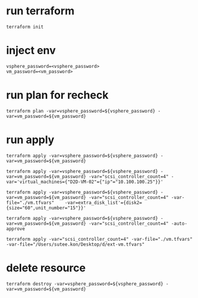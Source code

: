 
# run terraform
    terraform init

# inject env
    vsphere_password=<vsphere_password>
    vm_password=<vm_password>
# run plan for recheck
    terraform plan -var=vsphere_password=${vsphere_password} -var=vm_password=${vm_password}

# run apply 
    terraform apply -var=vsphere_password=${vsphere_password} -var=vm_password=${vm_password}
    
    terraform apply -var=vsphere_password=${vsphere_password} -var=vm_password=${vm_password} -var="scsi_controller_count=4" -var='virtual_machines={"D2D-VM-02"={"ip"="10.100.100.25"}}'

    terraform apply -var=vsphere_password=${vsphere_password} -var=vm_password=${vm_password} -var="scsi_controller_count=4" -var-file="./vm.tfvars"    -var=extra_disk_list'={disk2={size="60",unit_number="15"}}'

    terraform apply -var=vsphere_password=${vsphere_password} -var=vm_password=${vm_password} -var="scsi_controller_count=4" -auto-approve

    terraform apply -var="scsi_controller_count=4" -var-file="./vm.tfvars" -var-file="/Users/sutee.kon/Desktop/d/ext-vm.tfvars"
# delete resource
    
    terraform destroy -var=vsphere_password=${vsphere_password} -var=vm_password=${vm_password}

